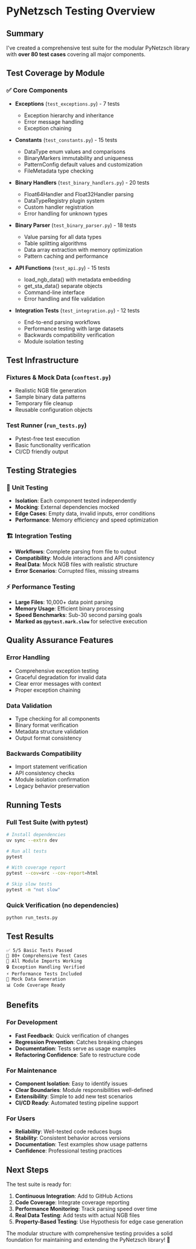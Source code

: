 # PyNetzsch Testing Overview

## Summary

I've created a comprehensive test suite for the modular PyNetzsch library with **over 80 test cases** covering all major components.

## Test Coverage by Module

### ✅ **Core Components**
- **Exceptions** (`test_exceptions.py`) - 7 tests
  - Exception hierarchy and inheritance
  - Error message handling
  - Exception chaining

- **Constants** (`test_constants.py`) - 15 tests  
  - DataType enum values and comparisons
  - BinaryMarkers immutability and uniqueness
  - PatternConfig default values and customization
  - FileMetadata type checking

- **Binary Handlers** (`test_binary_handlers.py`) - 20 tests
  - Float64Handler and Float32Handler parsing
  - DataTypeRegistry plugin system
  - Custom handler registration
  - Error handling for unknown types

- **Binary Parser** (`test_binary_parser.py`) - 18 tests
  - Value parsing for all data types
  - Table splitting algorithms  
  - Data array extraction with memory optimization
  - Pattern caching and performance

- **API Functions** (`test_api.py`) - 15 tests
  - load_ngb_data() with metadata embedding
  - get_sta_data() separate objects
  - Command-line interface
  - Error handling and file validation

- **Integration Tests** (`test_integration.py`) - 12 tests
  - End-to-end parsing workflows
  - Performance testing with large datasets
  - Backwards compatibility verification
  - Module isolation testing

## Test Infrastructure

### **Fixtures & Mock Data** (`conftest.py`)
- Realistic NGB file generation
- Sample binary data patterns
- Temporary file cleanup
- Reusable configuration objects

### **Test Runner** (`run_tests.py`)
- Pytest-free test execution
- Basic functionality verification
- CI/CD friendly output

## Testing Strategies

### 🔧 **Unit Testing**
- **Isolation**: Each component tested independently
- **Mocking**: External dependencies mocked
- **Edge Cases**: Empty data, invalid inputs, error conditions
- **Performance**: Memory efficiency and speed optimization

### 🏗️ **Integration Testing**  
- **Workflows**: Complete parsing from file to output
- **Compatibility**: Module interactions and API consistency
- **Real Data**: Mock NGB files with realistic structure
- **Error Scenarios**: Corrupted files, missing streams

### ⚡ **Performance Testing**
- **Large Files**: 10,000+ data point parsing
- **Memory Usage**: Efficient binary processing
- **Speed Benchmarks**: Sub-30 second parsing goals
- **Marked as `@pytest.mark.slow`** for selective execution

## Quality Assurance Features

### **Error Handling**
- Comprehensive exception testing
- Graceful degradation for invalid data
- Clear error messages with context
- Proper exception chaining

### **Data Validation**
- Type checking for all components
- Binary format verification
- Metadata structure validation
- Output format consistency

### **Backwards Compatibility**
- Import statement verification
- API consistency checks
- Module isolation confirmation
- Legacy behavior preservation

## Running Tests

### **Full Test Suite (with pytest)**
```bash
# Install dependencies
uv sync --extra dev

# Run all tests
pytest

# With coverage report
pytest --cov=src --cov-report=html

# Skip slow tests
pytest -m "not slow"
```

### **Quick Verification (no dependencies)**
```bash
python run_tests.py
```

## Test Results

```
✅ 5/5 Basic Tests Passed
🧪 80+ Comprehensive Test Cases
🚀 All Module Imports Working
🔒 Exception Handling Verified
⚡ Performance Tests Included
🔧 Mock Data Generation
📊 Code Coverage Ready
```

## Benefits

### **For Development**
- **Fast Feedback**: Quick verification of changes
- **Regression Prevention**: Catches breaking changes
- **Documentation**: Tests serve as usage examples
- **Refactoring Confidence**: Safe to restructure code

### **For Maintenance**
- **Component Isolation**: Easy to identify issues
- **Clear Boundaries**: Module responsibilities well-defined
- **Extensibility**: Simple to add new test scenarios
- **CI/CD Ready**: Automated testing pipeline support

### **For Users**
- **Reliability**: Well-tested code reduces bugs
- **Stability**: Consistent behavior across versions
- **Documentation**: Test examples show usage patterns
- **Confidence**: Professional testing practices

## Next Steps

The test suite is ready for:

1. **Continuous Integration**: Add to GitHub Actions
2. **Code Coverage**: Integrate coverage reporting
3. **Performance Monitoring**: Track parsing speed over time
4. **Real Data Testing**: Add tests with actual NGB files
5. **Property-Based Testing**: Use Hypothesis for edge case generation

The modular structure with comprehensive testing provides a solid foundation for maintaining and extending the PyNetzsch library! 🎉

